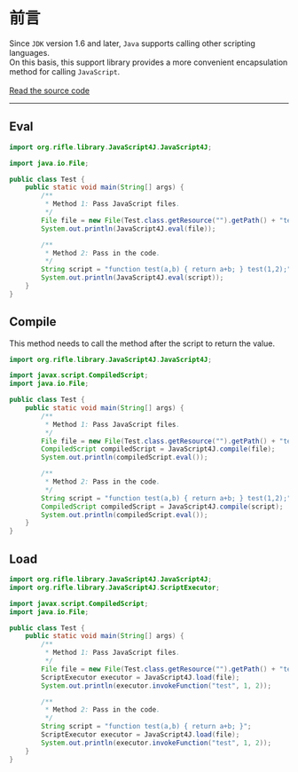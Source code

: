 # 前言
Since `JDK` version 1.6 and later, `Java` supports calling other scripting languages.
<br>
On this basis, this support library provides a more convenient encapsulation method for calling `JavaScript`.
<br><br>
[Read the source code](../../../src/main/java/org/rifle/library/JavaScript4J)
***
## Eval
```java
import org.rifle.library.JavaScript4J.JavaScript4J;

import java.io.File;

public class Test {
    public static void main(String[] args) {
        /**
         * Method 1: Pass JavaScript files.
         */
        File file = new File(Test.class.getResource("").getPath() + "test.js");
        System.out.println(JavaScript4J.eval(file));

        /**
         * Method 2: Pass in the code.
         */
        String script = "function test(a,b) { return a+b; } test(1,2);";
        System.out.println(JavaScript4J.eval(script));
    }
}
```
## Compile
This method needs to call the method after the script to return the value.
```java
import org.rifle.library.JavaScript4J.JavaScript4J;

import javax.script.CompiledScript;
import java.io.File;

public class Test {
    public static void main(String[] args) {
        /**
         * Method 1: Pass JavaScript files.
         */
        File file = new File(Test.class.getResource("").getPath() + "test.js");
        CompiledScript compiledScript = JavaScript4J.compile(file);
        System.out.println(compiledScript.eval());

        /**
         * Method 2: Pass in the code.
         */
        String script = "function test(a,b) { return a+b; } test(1,2);";
        CompiledScript compiledScript = JavaScript4J.compile(script);
        System.out.println(compiledScript.eval());
    }
}
```
## Load
```java
import org.rifle.library.JavaScript4J.JavaScript4J;
import org.rifle.library.JavaScript4J.ScriptExecutor;

import javax.script.CompiledScript;
import java.io.File;

public class Test {
    public static void main(String[] args) {
        /**
         * Method 1: Pass JavaScript files.
         */
        File file = new File(Test.class.getResource("").getPath() + "test.js");
        ScriptExecutor executor = JavaScript4J.load(file);
        System.out.println(executor.invokeFunction("test", 1, 2));

        /**
         * Method 2: Pass in the code.
         */
        String script = "function test(a,b) { return a+b; }";
        ScriptExecutor executor = JavaScript4J.load(file);
        System.out.println(executor.invokeFunction("test", 1, 2));
    }
}
```